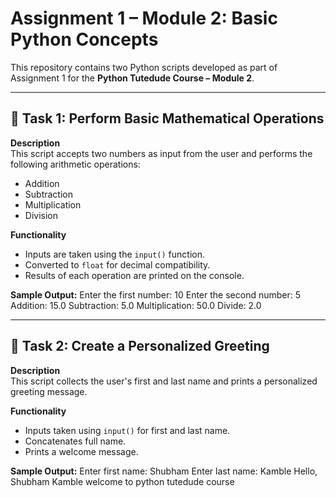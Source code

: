 # Assignment 1 – Module 2: Basic Python Concepts

This repository contains two Python scripts developed as part of Assignment 1 for the **Python Tutedude Course – Module 2**.

---

## 📘 Task 1: Perform Basic Mathematical Operations

**Description**  
This script accepts two numbers as input from the user and performs the following arithmetic operations:
- Addition
- Subtraction
- Multiplication
- Division

**Functionality**
- Inputs are taken using the `input()` function.
- Converted to `float` for decimal compatibility.
- Results of each operation are printed on the console.

**Sample Output:**
Enter the first number: 10
Enter the second number: 5
Addition: 15.0
Subtraction: 5.0
Multiplication: 50.0
Divide: 2.0

---

## 📘 Task 2: Create a Personalized Greeting

**Description**  
This script collects the user's first and last name and prints a personalized greeting message.

**Functionality**
- Inputs taken using `input()` for first and last name.
- Concatenates full name.
- Prints a welcome message.

**Sample Output:**
Enter first name: Shubham
Enter last name: Kamble
Hello, Shubham Kamble welcome to python tutedude course
